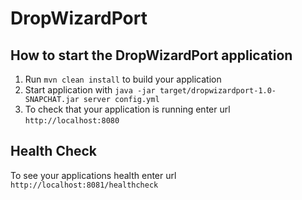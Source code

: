 # DropWizardPort

How to start the DropWizardPort application
---

1. Run `mvn clean install` to build your application
1. Start application with `java -jar target/dropwizardport-1.0-SNAPCHAT.jar server config.yml`
1. To check that your application is running enter url `http://localhost:8080`

Health Check
---

To see your applications health enter url `http://localhost:8081/healthcheck`
